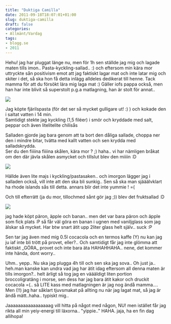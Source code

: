 ```yaml
---
title: "Duktiga Camilla"
date: 2011-09-18T18:07:01+01:00
slug: duktiga-camilla
draft: false
categories:
- Allmänt/Vardag
tags:
- blogg.se
- 2011
---
```

Hehu! jag har pluggat länge nu, men för 1h sen ställde jag mig och lagade maten tills imon.. Pasta-kyckling-sallad.. :) och eftersom min kära mor uttryckte sån positivism emot att jag faktiskt lagar mat och inte latar mig och skiter i det, så ska hon få detta inlägg alldeles dedikerat till henne. Tack mamma för att du försökt lära mig laga mat :) Gäller iofs pappa också, men han har inte blivit så superstolt p.g.a matlagning, han är stolt för annat..  
  
![](/assets/images/blogg.se/dsc03751_166647283.jpg)  
  
Jag köpte fjärilspasta (för det ser så mycket gulligare ut! :) ) och kokade den i saltat vatten i 14 min.  
Samtidigt stekte jag kyckling (1,5 filéer) i smör och kryddade med salt, peppar och även litelitelite chilisås  
  
  
Salladen gjorde jag bara genom att ta bort den dåliga sallade, choppa ner den i mindre bitar, tvätta med kallt vatten och sen krydda med salladskrydda.  
Ser du den fiiiina fiiiina skålen, kära mor ? ;) haha.. vi har nämligen bråkat om den där jävla skålen asmycket och tillslut blev den miiiin :D  
  
![](/assets/images/blogg.se/dsc03752_166647337.jpg)  
  
Hällde även lite majs i kyckling/pastasaken.. och imorgon lägger jag i salladen också, vill inte att den ska bli sunkig.. Sen så ska man sjääälvklart ha rhode islands sås till detta. annars blir det inte yummie ! =(  
  
Och till efterrätt (ja du mor, tillochmed sånt gör jag ;)) blev det fruktsallad :D  
  
![](/assets/images/blogg.se/dsc03754_166648168.jpg)  
  
jag hade köpt päron, äpple och banan.. men det var bara päron och äpple som fick plats :P så får väl göra en banan i ugnen med vaniljglass som jag älskar så mycket. Har btw snart ätit upp 2liter glass helt själv.. suck :P  
  
  
Sen tar jag även med mig 0.5l cocacola och en termos kaffe (Y) nu kan jag ju iaf inte bli trött på provet, eller?.. Och samtidigt får jag inte glömma att faktiskt \_GÖRA\_ provet och inte bara äta HAHAHHAHA.. nene, det kommer inte hända, dont worry..  
  
  
Uhm.. yepp.. Nu ska jag plugga 4h till och sen ska jag sova.. Oh just ja.. heh.man kanske kan undra vad jag har ätit idag eftersom all denna maten är tills imorgon?.. helt ärligt så tog jag en väääldigt liten portion broccoligratäng i morse, sen dess har jag bara ätit kakor och druckit cocacola =(.. så LITE kass med matlagningen är jag nog ändå mamma....  
Men (!!) jag har såklart tjuvsmakat på allting nu när jag lagat mat, så jag är ändå mätt..haha.. typiskt mig..  
  
Jaaaaaaaaaaaaaaaaag vill hitta på något med någon, NU! men istället får jag rikta all min yeiy-energi till läxorna.. "yippie.." HAHA. jaja, ha en fin dag allihopa!